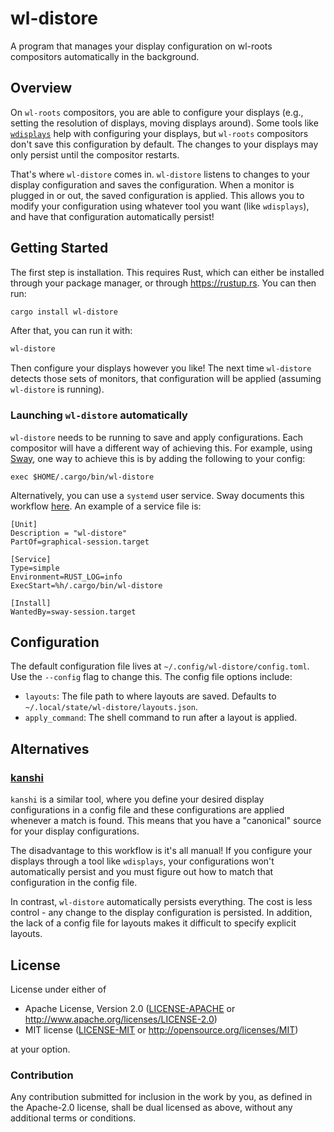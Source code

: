 # wl-distore

A program that manages your display configuration on wl-roots compositors
automatically in the background.

## Overview

On `wl-roots` compositors, you are able to configure your displays (e.g.,
setting the resolution of displays, moving displays around). Some tools like
[`wdisplays`](https://github.com/artizirk/wdisplays) help with configuring your
displays, but `wl-roots` compositors don't save this configuration by default.
The changes to your displays may only persist until the compositor restarts.

That's where `wl-distore` comes in. `wl-distore` listens to changes to your
display configuration and saves the configuration. When a monitor is plugged in
or out, the saved configuration is applied. This allows you to modify your
configuration using whatever tool you want (like `wdisplays`), and have that
configuration automatically persist!

## Getting Started

The first step is installation. This requires Rust, which can either be
installed through your package manager, or through https://rustup.rs. You can
then run:

```bash
cargo install wl-distore
```

After that, you can run it with:

```bash
wl-distore
```

Then configure your displays however you like! The next time `wl-distore`
detects those sets of monitors, that configuration will be applied (assuming
`wl-distore` is running).

### Launching `wl-distore` automatically

`wl-distore` needs to be running to save and apply configurations. Each
compositor will have a different way of achieving this. For example, using
[Sway](https://swaywm.org/), one way to achieve this is by adding the following
to your config:

```
exec $HOME/.cargo/bin/wl-distore
```

Alternatively, you can use a `systemd` user service. Sway documents this
workflow [here](https://github.com/swaywm/sway/wiki/Systemd-integration). An
example of a service file is:

```systemd
[Unit]
Description = "wl-distore"
PartOf=graphical-session.target

[Service]
Type=simple
Environment=RUST_LOG=info
ExecStart=%h/.cargo/bin/wl-distore

[Install]
WantedBy=sway-session.target
```

## Configuration

The default configuration file lives at `~/.config/wl-distore/config.toml`. Use
the `--config` flag to change this. The config file options include:

- `layouts`: The file path to where layouts are saved. Defaults to
  `~/.local/state/wl-distore/layouts.json`.
- `apply_command`: The shell command to run after a layout is applied.

## Alternatives

### [kanshi](https://sr.ht/~emersion/kanshi/)

`kanshi` is a similar tool, where you define your desired display configurations
in a config file and these configurations are applied whenever a match is found.
This means that you have a "canonical" source for your display configurations.

The disadvantage to this workflow is it's all manual! If you configure your
displays through a tool like `wdisplays`, your configurations won't
automatically persist and you must figure out how to match that configuration in
the config file.

In contrast, `wl-distore` automatically persists everything. The cost is less
control - any change to the display configuration is persisted. In addition, the
lack of a config file for layouts makes it difficult to specify explicit
layouts.

## License

License under either of

* Apache License, Version 2.0 ([LICENSE-APACHE](LICENSE-APACHE) or <http://www.apache.org/licenses/LICENSE-2.0>)
* MIT license ([LICENSE-MIT](LICENSE-MIT) or <http://opensource.org/licenses/MIT>)

at your option.

### Contribution

Any contribution submitted for inclusion in the work by you, as defined in the
Apache-2.0 license, shall be dual licensed as above, without any additional
terms or conditions.